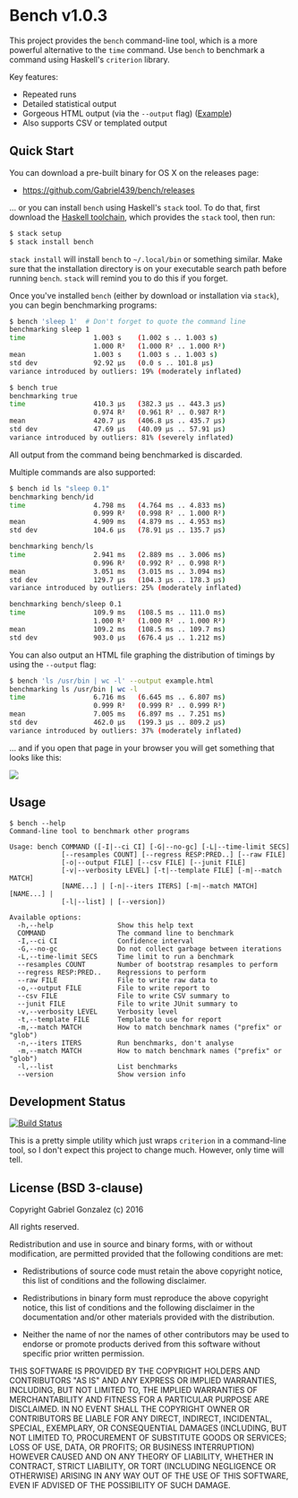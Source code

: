 # Bench v1.0.3

This project provides the `bench` command-line tool, which is a more powerful
alternative to the `time` command.  Use `bench` to benchmark a command using
Haskell's `criterion` library.

Key features:

* Repeated runs
* Detailed statistical output
* Gorgeous HTML output (via the `--output` flag)
  ([Example](http://www.serpentine.com/criterion/fibber.html))
* Also supports CSV or templated output

## Quick Start

You can download a pre-built binary for OS X on the releases page:

* https://github.com/Gabriel439/bench/releases

... or you can install `bench` using Haskell's `stack` tool.  To do that, first
download the [Haskell toolchain](https://www.haskell.org/downloads#minimal),
which provides the `stack` tool, then run:

```bash
$ stack setup
$ stack install bench
```

`stack install` will install `bench` to `~/.local/bin` or something similar.
Make sure that the installation directory is on your executable search path
before running `bench`.  `stack` will remind you to do this if you forget.

Once you've installed `bench` (either by download or installation via `stack`),
you can begin benchmarking programs:

```bash
$ bench 'sleep 1'  # Don't forget to quote the command line
benchmarking sleep 1
time                 1.003 s    (1.002 s .. 1.003 s)
                     1.000 R²   (1.000 R² .. 1.000 R²)
mean                 1.003 s    (1.003 s .. 1.003 s)
std dev              92.92 μs   (0.0 s .. 101.8 μs)
variance introduced by outliers: 19% (moderately inflated)

$ bench true
benchmarking true
time                 410.3 μs   (382.3 μs .. 443.3 μs)
                     0.974 R²   (0.961 R² .. 0.987 R²)
mean                 420.7 μs   (406.8 μs .. 435.7 μs)
std dev              47.69 μs   (40.09 μs .. 57.91 μs)
variance introduced by outliers: 81% (severely inflated)
```

All output from the command being benchmarked is discarded.

Multiple commands are also supported:

```bash
$ bench id ls "sleep 0.1"
benchmarking bench/id
time                 4.798 ms   (4.764 ms .. 4.833 ms)
                     0.999 R²   (0.998 R² .. 1.000 R²)
mean                 4.909 ms   (4.879 ms .. 4.953 ms)
std dev              104.6 μs   (78.91 μs .. 135.7 μs)

benchmarking bench/ls
time                 2.941 ms   (2.889 ms .. 3.006 ms)
                     0.996 R²   (0.992 R² .. 0.998 R²)
mean                 3.051 ms   (3.015 ms .. 3.094 ms)
std dev              129.7 μs   (104.3 μs .. 178.3 μs)
variance introduced by outliers: 25% (moderately inflated)

benchmarking bench/sleep 0.1
time                 109.9 ms   (108.5 ms .. 111.0 ms)
                     1.000 R²   (1.000 R² .. 1.000 R²)
mean                 109.2 ms   (108.5 ms .. 109.7 ms)
std dev              903.0 μs   (676.4 μs .. 1.212 ms)
```

You can also output an HTML file graphing the distribution of
timings by using the `--output` flag:

```bash
$ bench 'ls /usr/bin | wc -l' --output example.html
benchmarking ls /usr/bin | wc -l
time                 6.716 ms   (6.645 ms .. 6.807 ms)
                     0.999 R²   (0.999 R² .. 0.999 R²)
mean                 7.005 ms   (6.897 ms .. 7.251 ms)
std dev              462.0 μs   (199.3 μs .. 809.2 μs)
variance introduced by outliers: 37% (moderately inflated)
```

... and if you open that page in your browser you will
get something that looks like this:

![](http://i.imgur.com/2MCKBc2.png)

## Usage

```
$ bench --help
Command-line tool to benchmark other programs

Usage: bench COMMAND ([-I|--ci CI] [-G|--no-gc] [-L|--time-limit SECS]
             [--resamples COUNT] [--regress RESP:PRED..] [--raw FILE]
             [-o|--output FILE] [--csv FILE] [--junit FILE]
             [-v|--verbosity LEVEL] [-t|--template FILE] [-m|--match MATCH]
             [NAME...] | [-n|--iters ITERS] [-m|--match MATCH] [NAME...] |
             [-l|--list] | [--version])

Available options:
  -h,--help                Show this help text
  COMMAND                  The command line to benchmark
  -I,--ci CI               Confidence interval
  -G,--no-gc               Do not collect garbage between iterations
  -L,--time-limit SECS     Time limit to run a benchmark
  --resamples COUNT        Number of bootstrap resamples to perform
  --regress RESP:PRED..    Regressions to perform
  --raw FILE               File to write raw data to
  -o,--output FILE         File to write report to
  --csv FILE               File to write CSV summary to
  --junit FILE             File to write JUnit summary to
  -v,--verbosity LEVEL     Verbosity level
  -t,--template FILE       Template to use for report
  -m,--match MATCH         How to match benchmark names ("prefix" or "glob")
  -n,--iters ITERS         Run benchmarks, don't analyse
  -m,--match MATCH         How to match benchmark names ("prefix" or "glob")
  -l,--list                List benchmarks
  --version                Show version info
```

## Development Status

[![Build Status](https://travis-ci.org/Gabriel439/bench.png)](https://travis-ci.org/Gabriel439/bench)

This is a pretty simple utility which just wraps `criterion` in a command-line
tool, so I don't expect this project to change much.  However, only time will
tell.

## License (BSD 3-clause)

Copyright Gabriel Gonzalez (c) 2016

All rights reserved.

Redistribution and use in source and binary forms, with or without
modification, are permitted provided that the following conditions are met:

* Redistributions of source code must retain the above copyright
  notice, this list of conditions and the following disclaimer.

* Redistributions in binary form must reproduce the above
  copyright notice, this list of conditions and the following
  disclaimer in the documentation and/or other materials provided
  with the distribution.

* Neither the name of  nor the names of other
  contributors may be used to endorse or promote products derived
  from this software without specific prior written permission.

THIS SOFTWARE IS PROVIDED BY THE COPYRIGHT HOLDERS AND CONTRIBUTORS
"AS IS" AND ANY EXPRESS OR IMPLIED WARRANTIES, INCLUDING, BUT NOT
LIMITED TO, THE IMPLIED WARRANTIES OF MERCHANTABILITY AND FITNESS FOR
A PARTICULAR PURPOSE ARE DISCLAIMED. IN NO EVENT SHALL THE COPYRIGHT
OWNER OR CONTRIBUTORS BE LIABLE FOR ANY DIRECT, INDIRECT, INCIDENTAL,
SPECIAL, EXEMPLARY, OR CONSEQUENTIAL DAMAGES (INCLUDING, BUT NOT
LIMITED TO, PROCUREMENT OF SUBSTITUTE GOODS OR SERVICES; LOSS OF USE,
DATA, OR PROFITS; OR BUSINESS INTERRUPTION) HOWEVER CAUSED AND ON ANY
THEORY OF LIABILITY, WHETHER IN CONTRACT, STRICT LIABILITY, OR TORT
(INCLUDING NEGLIGENCE OR OTHERWISE) ARISING IN ANY WAY OUT OF THE USE
OF THIS SOFTWARE, EVEN IF ADVISED OF THE POSSIBILITY OF SUCH DAMAGE.
